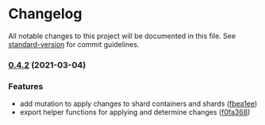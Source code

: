# Changelog

All notable changes to this project will be documented in this file. See [standard-version](https://github.com/conventional-changelog/standard-version) for commit guidelines.

### [0.4.2](https://github.com/shattercms/shards-module/compare/v0.4.1...v0.4.2) (2021-03-04)


### Features

* add mutation to apply changes to shard containers and shards ([fbea1ee](https://github.com/shattercms/shards-module/commit/fbea1ee1e3cfb68ebf7b7b4eb41adce34c4f42a7))
* export helper functions for applying and determine changes ([f0fa368](https://github.com/shattercms/shards-module/commit/f0fa368b8f838c9b8767ba131628833d369fcefb))
